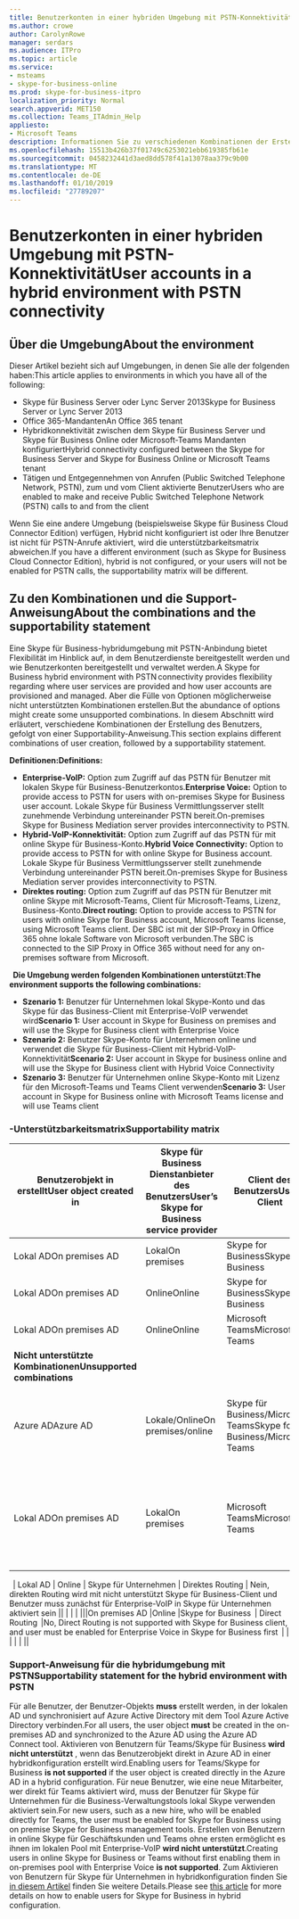 ```yaml
---
title: Benutzerkonten in einer hybriden Umgebung mit PSTN-Konnektivität
ms.author: crowe
author: CarolynRowe
manager: serdars
ms.audience: ITPro
ms.topic: article
ms.service:
- msteams
- skype-for-business-online
ms.prod: skype-for-business-itpro
localization_priority: Normal
search.appverid: MET150
ms.collection: Teams_ITAdmin_Help
appliesto:
- Microsoft Teams
description: Informationen Sie zu verschiedenen Kombinationen der Erstellung des Benutzers und welche Kombinationen unterstützt oder nicht unterstützt werden.
ms.openlocfilehash: 15513b426b37f01749c6253021ebb619385fb61e
ms.sourcegitcommit: 0458232441d3aed8dd578f41a13078aa379c9b00
ms.translationtype: MT
ms.contentlocale: de-DE
ms.lasthandoff: 01/10/2019
ms.locfileid: "27789207"
---
```

# <a name="user-accounts-in-a-hybrid-environment-with-pstn-connectivity"></a><span data-ttu-id="fd69c-103">Benutzerkonten in einer hybriden Umgebung mit PSTN-Konnektivität</span><span class="sxs-lookup"><span data-stu-id="fd69c-103">User accounts in a hybrid environment with PSTN connectivity</span></span>

## <a name="about-the-environment"></a><span data-ttu-id="fd69c-104">Über die Umgebung</span><span class="sxs-lookup"><span data-stu-id="fd69c-104">About the environment</span></span>

<span data-ttu-id="fd69c-105">Dieser Artikel bezieht sich auf Umgebungen, in denen Sie alle der folgenden haben:</span><span class="sxs-lookup"><span data-stu-id="fd69c-105">This article applies to environments in which you have all of the following:</span></span> 
 
- <span data-ttu-id="fd69c-106">Skype für Business Server oder Lync Server 2013</span><span class="sxs-lookup"><span data-stu-id="fd69c-106">Skype for Business Server or Lync Server 2013</span></span> 
- <span data-ttu-id="fd69c-107">Office 365-Mandanten</span><span class="sxs-lookup"><span data-stu-id="fd69c-107">An Office 365 tenant</span></span> 
- <span data-ttu-id="fd69c-108">Hybridkonnektivität zwischen dem Skype für Business Server und Skype für Business Online oder Microsoft-Teams Mandanten konfiguriert</span><span class="sxs-lookup"><span data-stu-id="fd69c-108">Hybrid connectivity configured between the Skype for Business Server and Skype for Business Online or Microsoft Teams tenant</span></span> 
- <span data-ttu-id="fd69c-109">Tätigen und Entgegennehmen von Anrufen (Public Switched Telephone Network, PSTN), zum und vom Client aktivierte Benutzer</span><span class="sxs-lookup"><span data-stu-id="fd69c-109">Users who are enabled to make and receive Public Switched Telephone Network (PSTN) calls to and from the client</span></span>

 
<span data-ttu-id="fd69c-110">Wenn Sie eine andere Umgebung (beispielsweise Skype für Business Cloud Connector Edition) verfügen, Hybrid nicht konfiguriert ist oder Ihre Benutzer ist nicht für PSTN-Anrufe aktiviert, wird die unterstützbarkeitsmatrix abweichen.</span><span class="sxs-lookup"><span data-stu-id="fd69c-110">If you have a different environment (such as Skype for Business Cloud Connector Edition), hybrid is not configured, or your users will not be enabled for PSTN calls, the supportability matrix will be different.</span></span>  

## <a name="about-the-combinations-and-the-supportability-statement"></a><span data-ttu-id="fd69c-111">Zu den Kombinationen und die Support-Anweisung</span><span class="sxs-lookup"><span data-stu-id="fd69c-111">About the combinations and the supportability statement</span></span>  

<span data-ttu-id="fd69c-112">Eine Skype für Business-hybridumgebung mit PSTN-Anbindung bietet Flexibilität im Hinblick auf, in dem Benutzerdienste bereitgestellt werden und wie Benutzerkonten bereitgestellt und verwaltet werden.</span><span class="sxs-lookup"><span data-stu-id="fd69c-112">A Skype for Business hybrid environment with PSTN connectivity provides flexibility regarding where user services are provided and how user accounts are provisioned and managed.</span></span> <span data-ttu-id="fd69c-113">Aber die Fülle von Optionen möglicherweise nicht unterstützten Kombinationen erstellen.</span><span class="sxs-lookup"><span data-stu-id="fd69c-113">But the abundance of options might create some unsupported combinations.</span></span> <span data-ttu-id="fd69c-114">In diesem Abschnitt wird erläutert, verschiedene Kombinationen der Erstellung des Benutzers, gefolgt von einer Supportability-Anweisung.</span><span class="sxs-lookup"><span data-stu-id="fd69c-114">This section explains different combinations of user creation, followed by a supportability statement.</span></span>


<span data-ttu-id="fd69c-115">**Definitionen:**</span><span class="sxs-lookup"><span data-stu-id="fd69c-115">**Definitions:**</span></span>   
- <span data-ttu-id="fd69c-116">**Enterprise-VoIP:** Option zum Zugriff auf das PSTN für Benutzer mit lokalen Skype für Business-Benutzerkontos.</span><span class="sxs-lookup"><span data-stu-id="fd69c-116">**Enterprise Voice:** Option to provide access to PSTN for users with on-premises Skype for Business user account.</span></span> <span data-ttu-id="fd69c-117">Lokale Skype für Business Vermittlungsserver stellt zunehmende Verbindung untereinander PSTN bereit.</span><span class="sxs-lookup"><span data-stu-id="fd69c-117">On-premises Skype for Business Mediation server provides interconnectivity to PSTN.</span></span>  
- <span data-ttu-id="fd69c-118">**Hybrid-VoIP-Konnektivität:** Option zum Zugriff auf das PSTN für mit online Skype für Business-Konto.</span><span class="sxs-lookup"><span data-stu-id="fd69c-118">**Hybrid Voice Connectivity:** Option to provide access to PSTN for with online Skype for Business account.</span></span> <span data-ttu-id="fd69c-119">Lokale Skype für Business Vermittlungsserver stellt zunehmende Verbindung untereinander PSTN bereit.</span><span class="sxs-lookup"><span data-stu-id="fd69c-119">On-premises Skype for Business Mediation server provides interconnectivity to PSTN.</span></span> 
- <span data-ttu-id="fd69c-120">**Direktes routing:** Option zum Zugriff auf das PSTN für Benutzer mit online Skype mit Microsoft-Teams, Client für Microsoft-Teams, Lizenz, Business-Konto.</span><span class="sxs-lookup"><span data-stu-id="fd69c-120">**Direct routing:** Option to provide access to PSTN for users with online Skype for Business account, Microsoft Teams license, using Microsoft Teams client.</span></span> <span data-ttu-id="fd69c-121">Der SBC ist mit der SIP-Proxy in Office 365 ohne lokale Software von Microsoft verbunden.</span><span class="sxs-lookup"><span data-stu-id="fd69c-121">The SBC is connected to the SIP Proxy in Office 365 without need for any on-premises software from Microsoft.</span></span>

  
<span data-ttu-id="fd69c-122">**Die Umgebung werden folgenden Kombinationen unterstützt:**</span><span class="sxs-lookup"><span data-stu-id="fd69c-122">**The environment supports the following combinations:**</span></span>
- <span data-ttu-id="fd69c-123">**Szenario 1:** Benutzer für Unternehmen lokal Skype-Konto und das Skype für das Business-Client mit Enterprise-VoIP verwendet wird</span><span class="sxs-lookup"><span data-stu-id="fd69c-123">**Scenario 1:** User account in Skype for Business on premises and will use the Skype for Business client with Enterprise Voice</span></span>
- <span data-ttu-id="fd69c-124">**Szenario 2:** Benutzer Skype-Konto für Unternehmen online und verwendet die Skype für Business-Client mit Hybrid-VoIP-Konnektivität</span><span class="sxs-lookup"><span data-stu-id="fd69c-124">**Scenario 2:** User account in Skype for business online and will use the Skype for Business client with Hybrid Voice Connectivity</span></span>
- <span data-ttu-id="fd69c-125">**Szenario 3:** Benutzer für Unternehmen online Skype-Konto mit Lizenz für den Microsoft-Teams und Teams Client verwenden</span><span class="sxs-lookup"><span data-stu-id="fd69c-125">**Scenario 3:** User account in Skype for Business online with Microsoft Teams license and will use Teams client</span></span>
 
### <a name="supportability-matrix"></a><span data-ttu-id="fd69c-126">-Unterstützbarkeitsmatrix</span><span class="sxs-lookup"><span data-stu-id="fd69c-126">Supportability matrix</span></span>


|<span data-ttu-id="fd69c-127">**Benutzerobjekt in erstellt**</span><span class="sxs-lookup"><span data-stu-id="fd69c-127">**User object created in**</span></span>  |<span data-ttu-id="fd69c-128">**Skype für Business Dienstanbieter des Benutzers**</span><span class="sxs-lookup"><span data-stu-id="fd69c-128">**User’s Skype for Business service provider**</span></span>|<span data-ttu-id="fd69c-129">**Client des Benutzers**</span><span class="sxs-lookup"><span data-stu-id="fd69c-129">**User’s Client**</span></span>|<span data-ttu-id="fd69c-130">**VoIP-option**</span><span class="sxs-lookup"><span data-stu-id="fd69c-130">**Voice option**</span></span>|<span data-ttu-id="fd69c-131">**Unterstützt**</span><span class="sxs-lookup"><span data-stu-id="fd69c-131">**Supported**</span></span>|
|---------|---------|---------|---------|--------|
|<span data-ttu-id="fd69c-132">Lokal AD</span><span class="sxs-lookup"><span data-stu-id="fd69c-132">On premises AD</span></span>| <span data-ttu-id="fd69c-133">Lokal</span><span class="sxs-lookup"><span data-stu-id="fd69c-133">On premises</span></span> |<span data-ttu-id="fd69c-134">Skype for Business</span><span class="sxs-lookup"><span data-stu-id="fd69c-134">Skype for Business</span></span>   | <span data-ttu-id="fd69c-135">Enterprise-VoIP</span><span class="sxs-lookup"><span data-stu-id="fd69c-135">Enterprise Voice</span></span>   |<span data-ttu-id="fd69c-136">Ja</span><span class="sxs-lookup"><span data-stu-id="fd69c-136">Yes</span></span>|
|<span data-ttu-id="fd69c-137">Lokal AD</span><span class="sxs-lookup"><span data-stu-id="fd69c-137">On premises AD</span></span>|<span data-ttu-id="fd69c-138">Online</span><span class="sxs-lookup"><span data-stu-id="fd69c-138">Online</span></span>| <span data-ttu-id="fd69c-139">Skype for Business</span><span class="sxs-lookup"><span data-stu-id="fd69c-139">Skype for Business</span></span>  | <span data-ttu-id="fd69c-140">Hybrid-VoIP-Konnektivität</span><span class="sxs-lookup"><span data-stu-id="fd69c-140">Hybrid Voice Connectivity</span></span>   |<span data-ttu-id="fd69c-141">Ja</span><span class="sxs-lookup"><span data-stu-id="fd69c-141">Yes</span></span> |
|<span data-ttu-id="fd69c-142">Lokal AD</span><span class="sxs-lookup"><span data-stu-id="fd69c-142">On premises AD</span></span>|<span data-ttu-id="fd69c-143">Online</span><span class="sxs-lookup"><span data-stu-id="fd69c-143">Online</span></span> |<span data-ttu-id="fd69c-144">Microsoft Teams</span><span class="sxs-lookup"><span data-stu-id="fd69c-144">Microsoft Teams</span></span> |<span data-ttu-id="fd69c-145">Direktes Routing</span><span class="sxs-lookup"><span data-stu-id="fd69c-145">Direct Routing</span></span>  |<span data-ttu-id="fd69c-146">Ja</span><span class="sxs-lookup"><span data-stu-id="fd69c-146">Yes</span></span> |
|<span data-ttu-id="fd69c-147">**Nicht unterstützte Kombinationen**</span><span class="sxs-lookup"><span data-stu-id="fd69c-147">**Unsupported combinations**</span></span>    | |         |         |
|<span data-ttu-id="fd69c-148">Azure AD</span><span class="sxs-lookup"><span data-stu-id="fd69c-148">Azure AD</span></span>| <span data-ttu-id="fd69c-149">Lokale/Online</span><span class="sxs-lookup"><span data-stu-id="fd69c-149">On premises/online</span></span> | <span data-ttu-id="fd69c-150">Skype für Business/Microsoft-Teams</span><span class="sxs-lookup"><span data-stu-id="fd69c-150">Skype for Business/Microsoft Teams</span></span>|<span data-ttu-id="fd69c-151">Enterprise-VoIP/Hybrid-VoIP Connectivity/Direct-Routing</span><span class="sxs-lookup"><span data-stu-id="fd69c-151">Enterprise Voice/Hybrid Voice Connectivity/Direct Routing</span></span>  |<span data-ttu-id="fd69c-152">Nein, muss User-Objekt erstellt werden, der lokale AD zuerst</span><span class="sxs-lookup"><span data-stu-id="fd69c-152">No, user object MUST be created in on-premises AD first</span></span> |
|<span data-ttu-id="fd69c-153">Lokal AD</span><span class="sxs-lookup"><span data-stu-id="fd69c-153">On premises AD</span></span>  |<span data-ttu-id="fd69c-154">Lokal</span><span class="sxs-lookup"><span data-stu-id="fd69c-154">On premises</span></span>| <span data-ttu-id="fd69c-155">Microsoft Teams</span><span class="sxs-lookup"><span data-stu-id="fd69c-155">Microsoft Teams</span></span>| <span data-ttu-id="fd69c-156">Enterprise-VoIP/Hybrid-VoIP Connectivity/Direct-Routing</span><span class="sxs-lookup"><span data-stu-id="fd69c-156">Enterprise Voice/Hybrid Voice Connectivity/Direct Routing</span></span>   |<span data-ttu-id="fd69c-157">Nein, Microsoft-Teams, Client nicht mit lokalen Skype für Unternehmen unterstützt</span><span class="sxs-lookup"><span data-stu-id="fd69c-157">No, Microsoft Teams client is not supported with on-premises Skype for Business</span></span> |     
    
<span data-ttu-id="fd69c-158">| Lokal AD | Online | Skype für Unternehmen | Direktes Routing | Nein, direkten Routing wird mit nicht unterstützt Skype für Business-Client und Benutzer muss zunächst für Enterprise-VoIP in Skype für Unternehmen aktiviert sein ||   |         |         |         ||</span><span class="sxs-lookup"><span data-stu-id="fd69c-158">|On premises AD  |Online |Skype for Business  | Direct Routing  |No, Direct Routing is not supported with Skype for Business client, and user must be enabled for Enterprise Voice in Skype for Business first  | |   |         |         |         ||</span></span>

### <a name="supportability-statement-for-the-hybrid-environment-with-pstn"></a><span data-ttu-id="fd69c-159">Support-Anweisung für die hybridumgebung mit PSTN</span><span class="sxs-lookup"><span data-stu-id="fd69c-159">Supportability statement for the hybrid environment with PSTN</span></span>

<span data-ttu-id="fd69c-160">Für alle Benutzer, der Benutzer-Objekts **muss** erstellt werden, in der lokalen AD und synchronisiert auf Azure Active Directory mit dem Tool Azure Active Directory verbinden.</span><span class="sxs-lookup"><span data-stu-id="fd69c-160">For all users, the user object **must** be created in the on-premises AD and synchronized to the Azure AD using the Azure AD Connect tool.</span></span> <span data-ttu-id="fd69c-161">Aktivieren von Benutzern für Teams/Skype für Business **wird nicht unterstützt** , wenn das Benutzerobjekt direkt in Azure AD in einer hybridkonfiguration erstellt wird.</span><span class="sxs-lookup"><span data-stu-id="fd69c-161">Enabling users for Teams/Skype for Business **is not supported** if the user object is created directly in the Azure AD in a hybrid configuration.</span></span> <span data-ttu-id="fd69c-162">Für neue Benutzer, wie eine neue Mitarbeiter, wer direkt für Teams aktiviert wird, muss der Benutzer für Skype für Unternehmen für die Business-Verwaltungstools lokal Skype verwenden aktiviert sein.</span><span class="sxs-lookup"><span data-stu-id="fd69c-162">For new users, such as a new hire, who will be enabled directly for Teams, the user must be enabled for Skype for Business using on premise Skype for Business management tools.</span></span> <span data-ttu-id="fd69c-163">Erstellen von Benutzern in online Skype für Geschäftskunden und Teams ohne ersten ermöglicht es ihnen im lokalen Pool mit Enterprise-VoIP **wird nicht unterstützt**.</span><span class="sxs-lookup"><span data-stu-id="fd69c-163">Creating users in online Skype for Business or Teams without first enabling them in on-premises pool with Enterprise Voice **is not supported**.</span></span> <span data-ttu-id="fd69c-164">Zum Aktivieren von Benutzern für Skype für Unternehmen in hybridkonfiguration finden Sie [in diesem Artikel](https://docs.microsoft.com/skypeforbusiness/skype-for-business-hybrid-solutions/plan-your-phone-system-cloud-pbx-solution/enable-the-users-for-enterprise-voice-on-premises#special-considerations-when-enabling-users-for-enterprise-voice-on-premises) finden Sie weitere Details.</span><span class="sxs-lookup"><span data-stu-id="fd69c-164">Please see [this article](https://docs.microsoft.com/skypeforbusiness/skype-for-business-hybrid-solutions/plan-your-phone-system-cloud-pbx-solution/enable-the-users-for-enterprise-voice-on-premises#special-considerations-when-enabling-users-for-enterprise-voice-on-premises) for more details on how to enable users for Skype for Business in hybrid configuration.</span></span>

